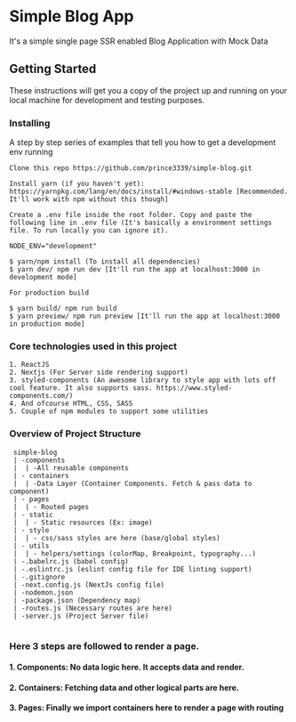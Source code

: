 # Simple Blog App

It's a simple single page SSR enabled Blog Application with Mock Data

## Getting Started

These instructions will get you a copy of the project up and running on your local machine for development and testing purposes.

### Installing

A step by step series of examples that tell you how to get a development env running

```
Clone this repo https://github.com/prince3339/simple-blog.git

Install yarn (if you haven't yet): https://yarnpkg.com/lang/en/docs/install/#windows-stable [Recommended. It'll work with npm without this though]

Create a .env file inside the root folder. Copy and paste the following line in .env file (It's basically a environment settings file. To run locally you can ignore it).

NODE_ENV="development"

$ yarn/npm install (To install all dependencies)
$ yarn dev/ npm run dev [It'll run the app at localhost:3000 in development mode]

For production build

$ yarn build/ npm run build
$ yarn preview/ npm run preview [It'll run the app at localhost:3000 in production mode]

```

### Core technologies used in this project

```
1. ReactJS
2. Nextjs (For Server side rendering support)
3. styled-components (An awesome library to style app with lots off cool feature. It also supports sass. https://www.styled-components.com/)
4. And ofcourse HTML, CSS, SASS
5. Couple of npm modules to support some utilities
```

### Overview of Project Structure

```
 simple-blog
 | -components
 |  | -All reusable components
 | - containers
 |  | -Data Layer (Container Components. Fetch & pass data to component)
 | - pages
 |  | - Routed pages
 | - static
 |  | - Static resources (Ex: image)
 | - style
 |  | - css/sass styles are here (base/global styles)
 | - utils
 |  | - helpers/settings (colorMap, Breakpoint, typography...)
 | -.babelrc.js (babel config)
 | -.eslintrc.js (eslint config file for IDE linting support)
 | -.gitignore
 | -next.config.js (NextJs config file)
 | -nodemon.json
 | -package.json (Dependency map)
 | -routes.js (Necessary routes are here)
 | -server.js (Project Server file)
 
```
 
 ### Here 3 steps are followed to render a page. 
 #### 1. Components: No data logic here. It accepts data and render.
 #### 2. Containers: Fetching data and other logical parts are here.
 #### 3. Pages: Finally we import containers here to render a page with routing
